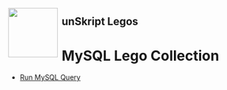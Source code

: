 [<img align="left" src="https://unskript.com/assets/favicon.png" width="100" height="100" style="padding-right: 5px">](https://unskript.com/assets/favicon.png) 
    <h2>unSkript Legos </h2>


# MySQL Lego Collection
* [Run MySQL Query](./mysql_read_query/README.md)
